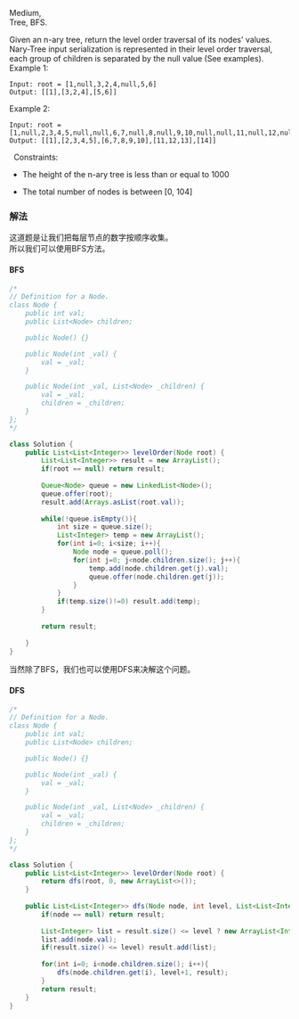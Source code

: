 Medium,  
Tree, BFS.  

Given an n-ary tree, return the level order traversal of its nodes' values.
Nary-Tree input serialization is represented in their level order traversal, each group of children is separated by the null value (See examples). 
Example 1:

```
Input: root = [1,null,3,2,4,null,5,6]
Output: [[1],[3,2,4],[5,6]]
```

Example 2:

```
Input: root = [1,null,2,3,4,5,null,null,6,7,null,8,null,9,10,null,null,11,null,12,null,13,null,null,14]
Output: [[1],[2,3,4,5],[6,7,8,9,10],[11,12,13],[14]]
```
 
Constraints:

* The height of the n-ary tree is less than or equal to 1000

* The total number of nodes is between [0, 104]


### 解法

这道题是让我们把每层节点的数字按顺序收集。  
所以我们可以使用BFS方法。  


#### BFS
```java
/*
// Definition for a Node.
class Node {
    public int val;
    public List<Node> children;

    public Node() {}

    public Node(int _val) {
        val = _val;
    }

    public Node(int _val, List<Node> _children) {
        val = _val;
        children = _children;
    }
};
*/

class Solution {
    public List<List<Integer>> levelOrder(Node root) {
        List<List<Integer>> result = new ArrayList();
        if(root == null) return result;
        
        Queue<Node> queue = new LinkedList<Node>();
        queue.offer(root);
        result.add(Arrays.asList(root.val));
        
        while(!queue.isEmpty()){
            int size = queue.size();
            List<Integer> temp = new ArrayList();
            for(int i=0; i<size; i++){
                Node node = queue.poll();
                for(int j=0; j<node.children.size(); j++){
                    temp.add(node.children.get(j).val);
                    queue.offer(node.children.get(j));
                }
            }
            if(temp.size()!=0) result.add(temp);
        }
        
        return result;
        
    }
}
```

当然除了BFS，我们也可以使用DFS来决解这个问题。

#### DFS

```java
/*
// Definition for a Node.
class Node {
    public int val;
    public List<Node> children;

    public Node() {}

    public Node(int _val) {
        val = _val;
    }

    public Node(int _val, List<Node> _children) {
        val = _val;
        children = _children;
    }
};
*/

class Solution {
    public List<List<Integer>> levelOrder(Node root) {
        return dfs(root, 0, new ArrayList<>());
    }
    
    public List<List<Integer>> dfs(Node node, int level, List<List<Integer>> result){
        if(node == null) return result;
        
        List<Integer> list = result.size() <= level ? new ArrayList<Integer>() : result.get(level);
        list.add(node.val);
        if(result.size() <= level) result.add(list);
        
        for(int i=0; i<node.children.size(); i++){
            dfs(node.children.get(i), level+1, result);
        }
        return result;
    }
}
```